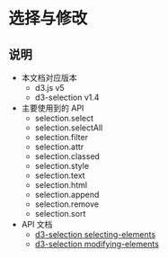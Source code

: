 # 选择与修改

## 说明
* 本文档对应版本
  * d3.js v5
  * d3-selection v1.4
* 主要使用到的 API
  * selection.select
  * selection.selectAll
  * selection.filter
  * selection.attr
  * selection.classed
  * selection.style
  * selection.text
  * selection.html
  * selection.append
  * selection.remove
  * selection.sort
* API 文档
  * [d3-selection selecting-elements](https://github.com/d3/d3-selection#selecting-elements)
  * [d3-selection modifying-elements](https://github.com/d3/d3-selection#modifying-elements)
